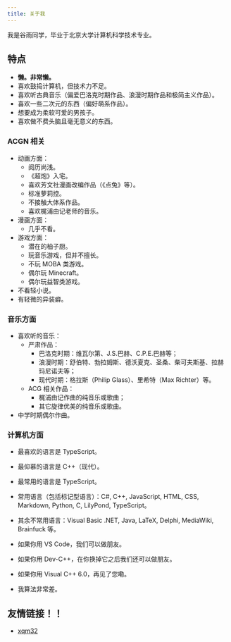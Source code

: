 ```yaml
---
title: 关于我
---
```


我是谷雨同学，毕业于北京大学计算机科学技术专业。

## 特点

- **懒。非常懒。**
- 喜欢鼓捣计算机，但技术力不足。
- 喜欢听古典音乐（偏爱巴洛克时期作品、浪漫时期作品和极简主义作品）。
- 喜欢一些二次元的东西（偏好萌系作品）。
- 想要成为柔软可爱的男孩子。
- 喜欢做不费头脑且毫无意义的东西。

### ACGN 相关

- 动画方面：
    - 阅历尚浅。
    - 《超炮》入宅。
    - 喜欢芳文社漫画改编作品（《点兔》等）。
    - 标准萝莉控。
    - 不接触大体系作品。
    - 喜欢梶浦由记老师的音乐。
- 漫画方面：
    - 几乎不看。
- 游戏方面：
    - 潜在的柚子厨。
    - 玩音乐游戏，但并不擅长。
    - 不玩 MOBA 类游戏。
    - 偶尔玩 Minecraft。
    - 偶尔玩益智类游戏。
- 不看轻小说。
- 有轻微的异装癖。

### 音乐方面

- 喜欢听的音乐：
    - 严肃作品：
        - 巴洛克时期：维瓦尔第、J.S.巴赫、C.P.E.巴赫等；
        - 浪漫时期：舒伯特、勃拉姆斯、德沃夏克、圣桑、柴可夫斯基、拉赫玛尼诺夫等；
        - 现代时期：格拉斯（Philip Glass）、里希特（Max Richter）等。
    - ACG 相关作品：
        - 梶浦由记作曲的纯音乐或歌曲；
        - 其它旋律优美的纯音乐或歌曲。
- 中学时期偶尔作曲。

### 计算机方面

- 最喜欢的语言是 TypeScript。
- 最仰慕的语言是 C++（现代）。
- 最常用的语言是 TypeScript。
- 常用语言（包括标记型语言）：C#, C++, JavaScript, HTML, CSS, Markdown, Python, C, LilyPond, TypeScript。
- 其余不常用语言：Visual Basic .NET, Java, LaTeX, Delphi, MediaWiki, Brainfuck 等。

- 如果你用 VS Code，我们可以做朋友。
- 如果你用 Dev-C++，在你换掉它之后我们还可以做朋友。
- 如果你用 Visual C++ 6.0，再见了您嘞。

- 我算法非常差。

## 友情链接！！

- [xqm32](https://xqm32.org)
